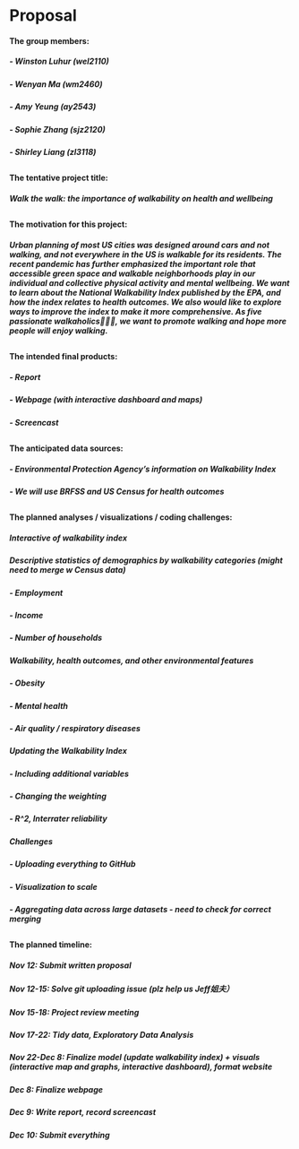 Proposal
================

#### The group members:

##### - Winston Luhur (wel2110)

##### - Wenyan Ma (wm2460)

##### - Amy Yeung (ay2543)

##### - Sophie Zhang (sjz2120)

##### - Shirley Liang (zl3118)

## 

#### The tentative project title:

##### Walk the walk: the importance of walkability on health and wellbeing

## 

#### The motivation for this project:

##### Urban planning of most US cities was designed around cars and not walking, and not everywhere in the US is walkable for its residents. The recent pandemic has further emphasized the important role that accessible green space and walkable neighborhoods play in our individual and collective physical activity and mental wellbeing. We want to learn about the National Walkability Index published by the EPA, and how the index relates to health outcomes. We also would like to explore ways to improve the index to make it more comprehensive. As five passionate walkaholics🚶🏻‍♂️, we want to promote walking and hope more people will enjoy walking.

## 

#### The intended final products:

##### - Report

##### - Webpage (with interactive dashboard and maps)

##### - Screencast

## 

#### The anticipated data sources:

##### - Environmental Protection Agency’s information on Walkability Index

##### - We will use BRFSS and US Census for health outcomes

## 

#### The planned analyses / visualizations / coding challenges:

##### Interactive of walkability index

##### Descriptive statistics of demographics by walkability categories (might need to merge w Census data)

##### - Employment

##### - Income

##### - Number of households

##### Walkability, health outcomes, and other environmental features

##### - Obesity

##### - Mental health

##### - Air quality / respiratory diseases

##### Updating the Walkability Index

##### - Including additional variables

##### - Changing the weighting

##### - R^2, Interrater reliability

##### Challenges

##### - Uploading everything to GitHub

##### - Visualization to scale

##### - Aggregating data across large datasets - need to check for correct merging

## 

#### The planned timeline:

##### Nov 12: Submit written proposal

##### Nov 12-15: Solve git uploading issue (plz help us Jeff姐夫）

##### Nov 15-18: Project review meeting

##### Nov 17-22: Tidy data, Exploratory Data Analysis

##### Nov 22-Dec 8: Finalize model (update walkability index) + visuals (interactive map and graphs, interactive dashboard), format website

##### Dec 8: Finalize webpage

##### Dec 9: Write report, record screencast

##### Dec 10: Submit everything
